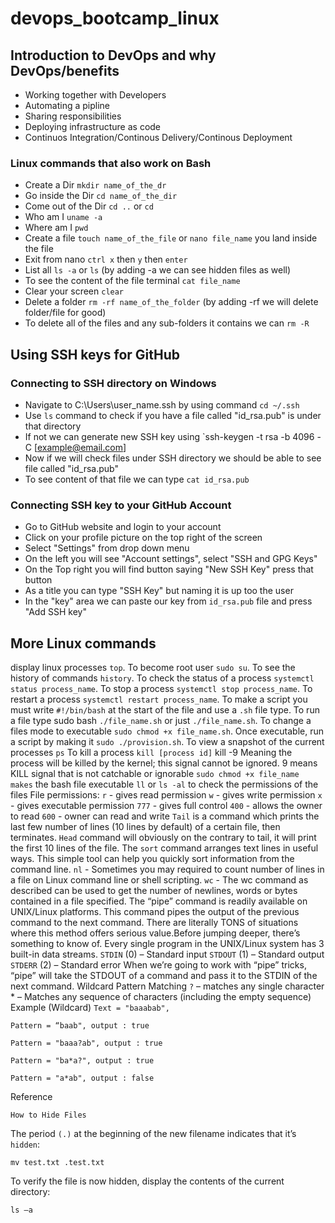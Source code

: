 # devops_bootcamp_linux


## Introduction to DevOps and why DevOps/benefits

- Working together with Developers 
- Automating a pipline
- Sharing responsibilities
- Deploying infrastructure as code
- Continuos Integration/Continous Delivery/Continous Deployment

### Linux commands that also work on Bash
- Create a Dir `mkdir name_of_the_dr`
- Go inside the Dir `cd name_of_the_dir`
- Come out of the Dir `cd ..` or `cd`
- Who am I `uname -a`
- Where am I `pwd`
- Create a file `touch name_of_the_file` or `nano file_name` you land inside the file
- Exit from nano `ctrl x` then `y` then `enter`
- List all `ls -a` or `ls` (by adding -a we can see hidden files as well)
- To see the content of the file terminal `cat file_name`
- Clear your screen `clear`
- Delete a folder `rm -rf name_of_the_folder`  (by adding -rf we will delete folder/file for good)
- To delete all of the files and any sub-folders it contains we can `rm -R`


## Using SSH keys for GitHub

### Connecting to SSH directory on Windows
- Navigate to C:\Users\user_name\.ssh  by using command `cd ~/.ssh`
- Use `ls` command to check if you have a file called "id_rsa.pub" is under that directory
- If not we can generate new SSH key using `ssh-keygen -t rsa -b 4096 -C [example@email.com]
- Now if we will check files under SSH directory we should be able to see file called "id_rsa.pub"
- To see content of that file we can type `cat id_rsa.pub`

### Connecting SSH key to your GitHub Account
- Go to GitHub website and login to your account 
- Click on your profile picture on the top right of the screen 
- Select "Settings" from 
drop down menu 
- On the left you will see "Account settings", select "SSH and GPG Keys" 
- On the Top right you will find button saying 
"New SSH Key" press that button 
- As a title you can type "SSH Key" but naming it is up too the user 
- In the "key" area we can paste our key from `id_rsa.pub` file and press "Add SSH key"


## More Linux commands
display linux processes `top`.
To become root user `sudo su`.
To see the history of commands `history`.
To check the status of a process `systemctl status process_name`.
To stop a process `systemctl stop process_name`.
To restart a process `systemctl restart process_name`.
To make a script you must write `#!/bin/bash` at the start of the file and use a `.sh` file type.
To run a file type sudo bash `./file_name.sh` or just `./file_name.sh`.
To change a files mode to executable `sudo chmod +x file_name.sh`.
Once executable, run a script by making it `sudo ./provision.sh`.
To view a snapshot of the current processes `ps`
To kill a process `kill [process id]`
kill -9 Meaning the process will be killed by the kernel; this signal cannot be ignored. 9 means KILL signal that is not catchable or ignorable
`sudo chmod +x file_name makes` the bash file executable
`ll` or `ls -al` to check the permissions of the files
File permissions:
`r` - gives read permission
`w` - gives write permission
`x` - gives executable permission
`777` - gives full control
`400` - allows the owner to read
`600` - owner can read and write
`Tail` is a command which prints the last few number of lines (10 lines by default) of a certain file, then terminates.
`Head` command will obviously on the contrary to tail, it will print the first 10 lines of the file.
The `sort` command arranges text lines in useful ways. This simple tool can help you quickly sort information from the command line.
`nl` - Sometimes you may required to count number of lines in a file on Linux command line or shell scripting.
`wc` - The wc command as described can be used to get the number of newlines, words or bytes contained in a file specified.
The “pipe” command is readily available on UNIX/Linux platforms. This command pipes the output of the previous command to the next command. There are literally TONS of situations where this method offers serious value.Before jumping deeper, there’s something to know of. Every single program in the UNIX/Linux system has 3 built-in data streams.
`STDIN` (0) – Standard input
`STDOUT` (1) – Standard output
`STDERR` (2) – Standard error
When we’re going to work with “pipe” tricks, “pipe” will take the STDOUT of a command and pass it to the STDIN of the next command.
Wildcard Pattern Matching
`?` – matches any single character * – Matches any sequence of characters (including the empty sequence)
Example (Wildcard)
`Text = "baaabab",`

`Pattern = “baab", output : true`

`Pattern = "baaa?ab", output : true`

`Pattern = "ba*a?", output : true`

`Pattern = "a*ab", output : false`

Reference

`How to Hide Files`

The period `(.)` at the beginning of the new filename indicates that it’s `hidden`:

`mv test.txt .test.txt`

To verify the file is now hidden, display the contents of the current directory:

`ls –a`
